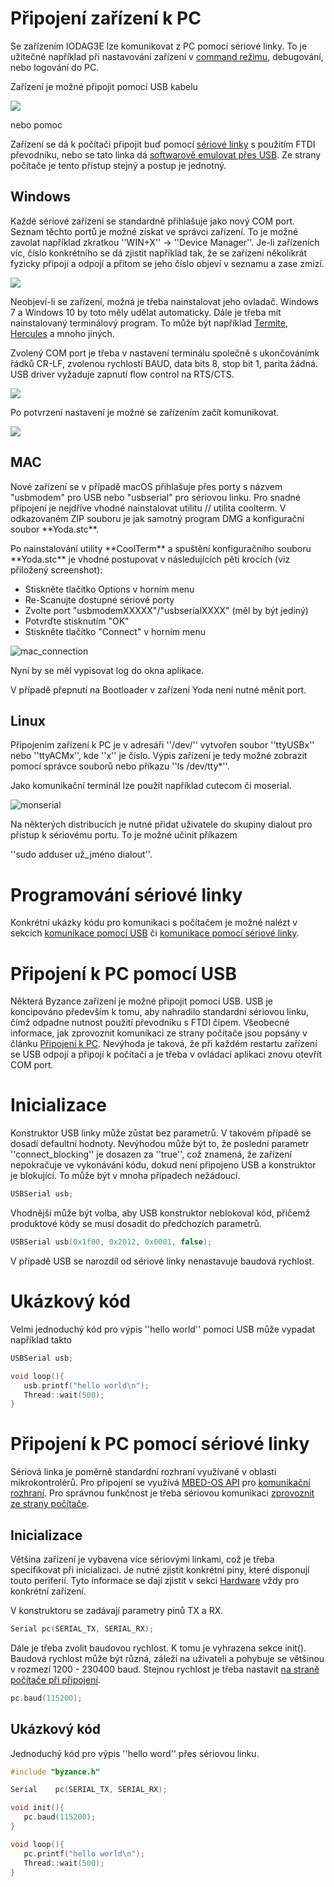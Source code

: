 # Připojení zařízení k PC

Se zařízením IODAG3E lze komunikovat z PC pomocí sériové linky. To je užitečné například při nastavování zařízení v [command režimu](//articles/hardware/ioda/navody/bootloader.md), debugování, nebo logování do PC. 

Zařízení je možné připojit pomocí USB kabelu 

![](/assets/20180223_182214_1024.jpg)


nebo pomoc

Zařízení se dá k počítači připojit buď pomocí [sériové linky](/byzance_documentation/hardware_intro/navody/pripojeni-k-pc/pomoci-seriove-linky.md) s použitím FTDI převodníku, nebo se tato linka dá [softwarově emulovat přes USB](/byzance_documentation/hardware_intro/navody/pripojeni-k-pc/pomoci-usb.md). Ze strany počítače je tento přístup stejný a postup je jednotný.

## Windows

Každé sériové zařízení se standardně přihlašuje jako nový COM port. Seznam těchto portů je možné získat ve správci zařízení. To je možné zavolat například zkratkou ''WIN+X'' -&gt; ''Device Manager''. Je-li zařízeních víc, číslo konkrétního se dá zjistit například tak, že se zařízení několikrát fyzicky připojí a odpojí a přitom se jeho číslo objeví v seznamu a zase zmizí.

![](/images/com_port.png)

Neobjeví-li se zařízení, možná je třeba nainstalovat jeho ovladač. Windows 7 a Windows 10 by toto měly udělat automaticky. Dále je třeba mít nainstalovaný terminálový program. To může být například [Termite](https://www.compuphase.com/software_termite.htm), [Hercules](http://www.hw-group.com/products/hercules/index_cz.html) a mnoho jiných.

Zvolený COM port je třeba v nastavení terminálu společně s ukončovánímk řádků CR-LF, zvolenou rychlostí BAUD, data bits 8, stop bit 1, parita žádná. USB driver vyžaduje zapnutí flow control na RTS/CTS.

![](/images/termite.png)

Po potvrzení nastavení je možné se zařízením začít komunikovat.

![](/images/hello_world.png)

## MAC

Nové zařízení se v případě macOS přihlašuje přes porty s názvem "usbmodem" pro USB nebo "usbserial" pro sériovou linku. Pro snadné připojení je nejdříve vhodné nainstalovat utilitu // utilita coolterm. V odkazovaném ZIP souboru je jak samotný program DMG a konfigurační soubor \*\*Yoda.stc\*\*.

Po nainstalování utility \*\*CoolTerm\*\* a spuštění konfiguračního souboru \*\*Yoda.stc\*\* je vhodné postupovat v následujících pěti krocích \(viz přiložený screenshot\):

* Stiskněte tlačítko Options v horním menu
* Re-Scanujte dostupné sériové porty
* Zvolte port "usbmodemXXXXX"/"usbserialXXXX" \(měl by být jediný\)
* Potvrďte stisknutím "OK"
* Stiskněte tlačítko "Connect" v horním menu

![mac\_connection](/images/mac_connection.png)

Nyní by se měl vypisovat log do okna aplikace.

V případě přepnutí na Bootloader v zařízení Yoda není nutné měnit port.

## Linux

Připojením zařízení k PC je v adresáři ''/dev/'' vytvořen soubor ''ttyUSBx'' nebo ''ttyACMx'', kde ''x'' je číslo. Výpis zařízení je tedy možné zobrazit pomocí správce souborů nebo příkazu ''ls /dev/tty\*''.

Jako komunikační terminál lze použít například cutecom či moserial.

![monserial](/images/moserial.png)

Na některých distribucích je nutné přidat uživatele do skupiny dialout pro přístup k sériovému portu. To je možné učinit příkazem

''sudo adduser už\_jméno dialout''.

# Programování sériové linky

Konkrétní ukázky kódu pro komunikaci s počítačem je možné nalézt v sekcích [komunikace pomocí USB](/byzance_documentation/hardware_intro/navody/pripojeni-k-pc/pomoci-usb.md) či [komunikace pomocí sériové linky](/byzance_documentation/hardware_intro/navody/pripojeni-k-pc/pomoci-seriove-linky.md).

# Připojení k PC pomocí USB

Některá Byzance zařízení je možné připojit pomocí USB. USB je koncipováno především k tomu, aby nahradilo standardní sériovou linku, čímž odpadne nutnost použití převodníku s FTDI čipem. Všeobecné informace, jak zprovoznit komunikaci ze strany počítače jsou popsány v článku [Připojení k PC](/byzance_documentation/hardware_intro/navody/pripojeni-k-pc.md). Nevýhoda je taková, že při každém restartu zařízení se USB odpojí a připojí k počítači a je třeba v ovládací aplikaci znovu otevřít COM port.

# Inicializace

Konstruktor USB linky může zůstat bez parametrů. V takovém případě se dosadí defaultní hodnoty. Nevýhodou může být to, že poslední parametr ''connect\_blocking'' je dosazen za ''true'', což znamená, že zařízení nepokračuje ve vykonávání kódu, dokud není připojeno USB a konstruktor je blokující. To může být v mnoha případech nežádoucí.

```cpp
USBSerial usb;
```

Vhodnější může být volba, aby USB konstruktor neblokoval kód, přičemž produktové kódy se musí dosadit do předchozích parametrů.

```cpp
USBSerial usb(0x1f00, 0x2012, 0x0001, false);
```

V případě USB se narozdíl od sériové linky nenastavuje baudová rychlost.

# Ukázkový kód

Velmi jednoduchý kód pro výpis ''hello world'' pomocí USB může vypadat například takto

```cpp
USBSerial usb;

void loop(){
   usb.printf("hello world\n");
   Thread::wait(500);
}
```

# Připojení k PC pomocí sériové linky

Sériová linka je poměrně standardní rozhraní využívané v oblasti mikrokontrolérů. Pro připojení se využívá [MBED-OS API](/byzance_documentation/hardware_intro/API/mbed-api.md) pro [komunikační rozhraní](/byzance_documentation/hardware_intro/API/mbed-api/komunikacni-rozhrani.md). Pro správnou funkčnost je třeba sériovou komunikaci [zprovoznit ze strany počítače](/byzance_documentation/hardware_intro/navody/pripojeni-k-pc.md).

## Inicializace

Většina zařízení je vybavena více sériovými linkami, což je třeba specifikovat při inicializaci. Je nutné zjistit konkrétní piny, které disponují touto periferií. Tyto informace se dají zjistit v sekci [Hardware](/Hardware) vždy pro konkrétní zařízení.

V konstruktoru se zadávají parametry pinů TX a RX.

```cpp
Serial pc(SERIAL_TX, SERIAL_RX);
```

Dále je třeba zvolit baudovou rychlost. K tomu je vyhrazena sekce init\(\). Baudová rychlost může být různá, záleží na uživateli a pohybuje se většinou v rozmezí 1200 - 230400 baud. Stejnou rychlost je třeba nastavit [na straně počítače při připojení](/byzance_documentation/hardware_intro/navody/pripojeni-k-pc.md).

```cpp
pc.baud(115200);
```

## Ukázkový kód

Jednoduchý kód pro výpis ''hello word'' přes sériovou linku.

```cpp
#include "byzance.h"

Serial    pc(SERIAL_TX, SERIAL_RX);

void init(){
   pc.baud(115200);
}

void loop(){
   pc.printf("hello world\n");
   Thread::wait(500);
}
```



